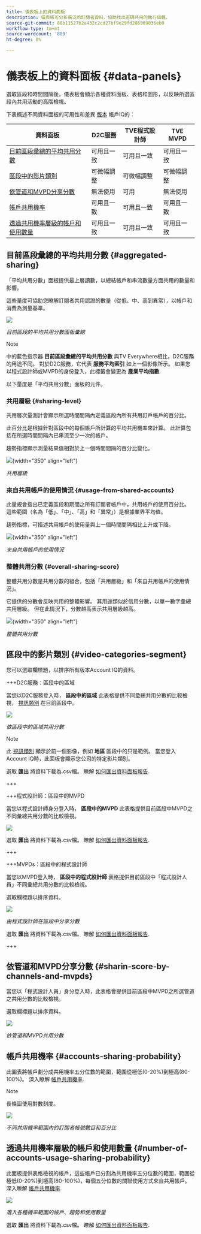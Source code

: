 ```yaml
---
title: 儀表板上的資料面板
description: 儀表板可分析廣泛的訂閱者資料，協助找出密碼共用的執行個體。
source-git-commit: 88b11527b2a432c2cd27bf9e29fd286969036eb0
workflow-type: tm+mt
source-wordcount: '889'
ht-degree: 0%

---
```


# 儀表板上的資料面板 {#data-panels}

選取區段和時間間隔後，儀表板會顯示各種資料面板、表格和圖形，以反映所選區段內共用活動的高階檢視。

下表概述不同資料面板的可用性和差異 [版本](/help/accountiq/versions-aiq.md) 帳戶IQ的：

| 資料面板 | D2C服務 | TVE程式設計師 | TVE MVPD |
|---|---|---|---|
| [目前區段彙總的平均共用分數](#aggregated-sharing) | 可用且一致 | 可用且一致 | 可用且一致 |
| [區段中的影片類別](#video-categories-segment) | 可微幅調整 | 可微幅調整 | 可微幅調整 |
| [依管道和MVPD分享分數](#sharin-score-by-channels-and-mvpds) | 無法使用 | 可用 | 無法使用 |
| [帳戶共用機率](#accounts-sharing-probability) | 可用且一致 | 可用且一致 | 可用且一致 |
| [透過共用機率層級的帳戶和使用數量](#number-of-accounts-usage-sharing-probability) | 可用且一致 | 可用且一致 | 可用且一致 |


## 目前區段彙總的平均共用分數 {#aggregated-sharing}

「平均共用分數」面板提供最上層讀數，以總結帳戶和串流數量方面共用的數量和影響。

這些量度可協助您瞭解訂閱者共用認證的數量（從低、中、高到異常），以帳戶和消費為測量基準。

![](assets/aggregate-sharing-score.png)


*目前區段的平均共用分數面板彙總*

>[!NOTE]
>
> 中的藍色指示器 **目前區段彙總的平均共用分數** 與TV Everywhere相比，D2C服務的用途不同。 對於D2C服務，它代表 **服務平均索引** 如上一個影像所示。 如果您以程式設計師或MVPD的身份登入，此標籤會變更為 **產業平均指數**.

以下量度是「平均共用分數」面板的元件。

### 共用層級 {#sharing-level}

共用層次量測計會顯示所選時間間隔內定義區段內所有共用訂戶帳戶的百分比。

此百分比是根據針對區段中的每個帳戶所計算的平均共用機率來計算。 此計算包括在所選時間間隔內已串流至少一次的帳戶。

趨勢指標顯示測量結果值相對於上一個時間間隔的百分比變化。

![](assets/sharing-level.png){width="350" align="left"}


*共用層級*

### 來自共用帳戶的使用情況 {#usage-from-shared-accounts}

此量規會指出已定義區段和期間之所有訂閱者帳戶中，共用帳戶的使用百分比。 這些範圍（名為「低」、「中」、「高」和「異常」）是根據業界平均值。

趨勢指標，可描述共用帳戶的使用量與上一個時間間隔相比上升或下降。

![](assets/usage-4mshared-accounts.png){width="350" align="left"}


*來自共用帳戶的使用情況*

### 整體共用分數 {#overall-sharing-score}

整體共用分數是共用分數的組合，包括「共用層級」和「來自共用帳戶的使用情況」。

它提供的分數會反映共用的整體影響。 其用途類似於信用分數，以單一數字彙總共用層級。 但在此情況下，分數越高表示共用層級越高。

![](assets/overall-sharing-score.png){width="350" align="left"}


*整體共用分數*

## 區段中的影片類別 {#video-categories-segment}

您可以選取欄標題，以排序所有版本Account IQ的資料。

+++D2C服務：區段中的區域

當您以D2C服務登入時， **區段中的區域** 此表格提供不同彙總共用分數的比較檢視， [視訊類別](/help/accountiq/product-concepts.md#video-category-def) 在目前區段中。

![](assets/sharing-scores-by-regions-in-segment.png)

*依區段中的區域共用分數*

>[!NOTE]
>
> 此 [視訊類別](product-concepts.md#video-category-def)  顯示於前一個影像，例如 **地區** 區段中的只是範例。 當您登入Account IQ時，此面板會顯示您公司的特定影片類別。

選取 **匯出** 將資料下載為.csv檔。 瞭解 [如何匯出資料面板報告](/help/accountiq/export-reports.md).

+++

+++程式設計師：區段中的MVPD

當您以程式設計師身分登入時， **區段中的MVPD** 此表格提供目前區段中MVPD之不同彙總共用分數的比較檢視。

![](assets/sharing-scores-by-mvpds-in-segment.png)

選取 **匯出** 將資料下載為.csv檔。 瞭解 [如何匯出資料面板報告](/help/accountiq/export-reports.md).

+++

+++MVPDs：區段中的程式設計師

當您以MVPD登入時， **區段中的程式設計師** 表格提供目前區段中「程式設計人員」不同彙總共用分數的比較檢視。

選取欄標題以排序資料。

![](assets/sharing-scores-by-programmers-in-segment.png)

*由程式設計師在區段中分享分數*

選取 **匯出** 將資料下載為.csv檔。 瞭解 [如何匯出資料面板報告](/help/accountiq/export-reports.md).

+++

## 依管道和MVPD分享分數  {#sharin-score-by-channels-and-mvpds}

當您以「程式設計人員」身分登入時，此表格會提供目前區段中MVPD之所選管道之共用分數的比較檢視。

選取欄標題以排序資料。

![](assets/sharing-scores-by-channels-mvpds.png)


*依管道和MVPD共用分數*

## 帳戶共用機率 {#accounts-sharing-probability}

此圖表將帳戶劃分成共用機率五分位數的範圍，範圍從極低(0-20%)到極高(80-100%)。 深入瞭解 [帳戶共用機率](#accounts-sharing-probability).

>[!NOTE]
>
>長條圖使用對數刻度。


![](assets/dashboard-ac-sharing-prob.png)


*不同共用機率範圍內的訂閱者帳號數目和百分比*


## 透過共用機率層級的帳戶和使用數量 {#number-of-accounts-usage-sharing-probability}

此面板提供表格檢視的帳戶，這些帳戶已分割為共用機率五分位數的範圍，範圍從極低(0-20%)到極高(80-100%)，每個五分位數的關聯使用方式來自共用帳戶。 深入瞭解 [帳戶共用機率](#accounts-sharing-probability).

![](assets/no-acc-usage-prob-level.png)

*落入各種機率範圍的帳戶、趨勢和使用數量*

選取 **匯出** 將資料下載為.csv檔。 瞭解 [如何匯出資料面板報告](/help/accountiq/export-reports.md).


